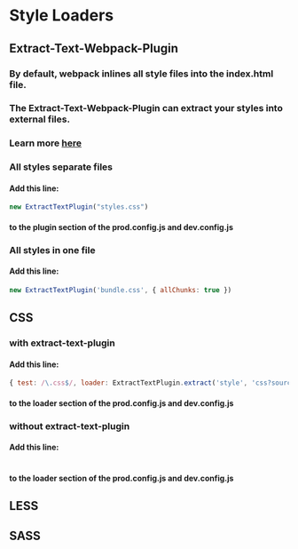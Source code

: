 # Style Loaders
## Extract-Text-Webpack-Plugin
### By default, webpack inlines all style files into the index.html file.
### The Extract-Text-Webpack-Plugin can extract your styles into external files.
### Learn more [here](https://github.com/webpack/extract-text-webpack-plugin)
### All styles separate files
#### Add this line:
```javascript
new ExtractTextPlugin("styles.css")
```
#### to the plugin section of the prod.config.js and dev.config.js
### All styles in one file
#### Add this line:
```javascript
new ExtractTextPlugin('bundle.css', { allChunks: true })
```
## CSS
### with extract-text-plugin
#### Add this line:
```javascript
{ test: /\.css$/, loader: ExtractTextPlugin.extract('style', 'css?sourceMap') }
```
#### to the loader section of the prod.config.js and dev.config.js
### without extract-text-plugin
#### Add this line:
```javascript
```
#### to the loader section of the prod.config.js and dev.config.js
## LESS
## SASS
